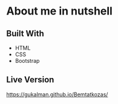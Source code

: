 # About me in nutshell
## Built With
- HTML
- CSS
- Bootstrap
## Live Version

https://gukalman.github.io/Bemtatkozas/



